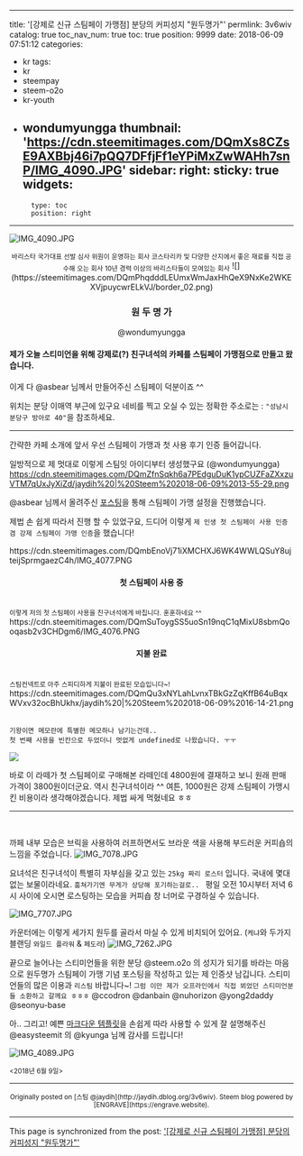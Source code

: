 
---
title: '[강제로 신규 스팀페이 가맹점] 분당의 커피성지 "원두명가"'
permlink: 3v6wiv
catalog: true
toc_nav_num: true
toc: true
position: 9999
date: 2018-06-09 07:51:12
categories:
- kr
tags:
- kr
- steempay
- steem-o2o
- kr-youth
- wondumyungga
thumbnail: 'https://cdn.steemitimages.com/DQmXs8CZsE9AXBbj46i7pQQ7DFfjFf1eYPiMxZwWAHh7snP/IMG_4090.JPG'
sidebar:
    right:
        sticky: true
widgets:
    -
        type: toc
        position: right
---


![IMG_4090.JPG](https://cdn.steemitimages.com/DQmXs8CZsE9AXBbj46i7pQQ7DFfjFf1eYPiMxZwWAHh7snP/IMG_4090.JPG)

<center>
<sub>바리스타 국가대표 선발 심사 위원이 운영하는 회사
코스타리카 및 다양한 산지에서 좋은 재료를 직접 공수해 오는 회사
10년 경력 이상의 바리스타들이 모여있는 회사</sub>
![](https://steemitimages.com/DQmPhqdddLEUmxWmJaxHhQeX9NxKe2WKEXVjpuycwrELkVJ/border_02.png)
<h3>원 두 명 가</h3>
@wondumyungga
</center>




#### 제가 오늘 스티미언을 위해 강제로(?) 친구녀석의 카페를 스팀페이 가맹점으로 만들고 왔습니다. ####
이게 다 @asbear 님께서 만들어주신 스팀페이 덕분이죠 ^^

위치는 분당 이매역 부근에 있구요
네비를 찍고 오실 수 있는 정확한 주소로는 : ``` "성남시 분당구 방아로 40" ```을 참조하세요.

---
간략한 카페 소개에 앞서 우선 스팀페이 가맹과 첫 사용 후기 인증 들어갑니다. 

일방적으로 제 멋대로 이렇게 스팀잇 아이디부터 생성했구요 (@wondumyungga)
https://cdn.steemitimages.com/DQmZfnSqkh6a7PEdguDuK1ypCUZFaZXxzuVTM7qUxJyXiZd/jaydih%20|%20Steem%202018-06-09%2013-55-29.png

@asbear 님께서 올려주신 [포스팅](https://steemit.com/kr/@asbear/5fgbrh-steempay)을 통해 스팀페이 가맹 설정을 진행했습니다.

제법 손 쉽게 따라서 진행 할 수 있었구요, 드디어 이렇게 ```제 인생 첫 스팀페이 사용 인증겸 강제 스팀페이 가맹 인증```을 했습니다!

<div class="pull-left">
https://cdn.steemitimages.com/DQmbEnoVj71iXMCHXJ6WK4WWLQSuY8ujteijSprmgaezC4h/IMG_4077.PNG
<center><h4>첫 스팀페이 사용 중</h4></center>
<br>
<sub>이렇게 저의 첫 스팀페이 사용을 친구녀석에게 바칩니다. 훈훈하네요 ^^</sub>
</div>

<div class="pull-right">
https://cdn.steemitimages.com/DQmSuToygSS5uoSn19nqC1qMixU8sbmQooqasb2v3CHDgm6/IMG_4076.PNG
<center><h4>지불 완료</h4></center>
<br>
<sub>스팀컨넥트로 아주 스피디하게 지불이 완료된 모습입니다~!</sub>
</div>
https://cdn.steemitimages.com/DQmQu3xNYLahLvnxTBkGzZqKffB64uBqxWVxv32ocBhUkhx/jaydih%20|%20Steem%202018-06-09%2016-14-21.png
<br>
<br>

```
기왕이면 메모란에 특별한 메모하나 남기는건데..
첫 번째 사용을 빈칸으로 두었더니 멋없게 undefined로 나왔습니다. ㅜㅜ
```

![](https://cdn.steemitimages.com/DQmS8PVYMPfZ9DR7Mqi9G6eBKva6xruVT36K6TyWUdCJ4Ej/IMG_4088.jpg)


바로 이 라떼가 첫 스팀페이로 구매해본 라떼인데 4800원에 결재하고 보니 원래 판매 가격이 3800원이더군요. 역시 친구녀석이라 ^^
여튼, 1000원은 강제 스팀페이 가맹시킨 비용이라 생각해야겠습니다. 제법 싸게 먹혔네요 ㅎㅎ
<br>

---

<br>

까페 내부 모습은 브릭을 사용하여 러프하면서도 브라운 색을 사용해 부드러운 커피숍의 느낌을 주었습니다.
![IMG_7078.JPG](https://cdn.steemitimages.com/DQmSTM5o1LWGR4t25fTDv5xCHCThRenT5ZqQdSFU2nTYXCd/IMG_7078.JPG)

요녀석은 친구녀석이 특별히 자부심을 갖고 있는 ```25kg 짜리 로스터``` 입니다. 국내에 몇대 없는 보물이라네요. ```훔쳐가기엔 무게가 상당해 포기하는걸로.. ```
평일 오전 10시부터 저녁 6시 사이에 오시면 로스팅하는 모습을 커피숍 창 너머로 구경하실 수 있습니다.

![IMG_7707.JPG](https://cdn.steemitimages.com/DQmZ77HuMrr94A41q6au61MiLL8GYpEXPrNkWFSCQ6dtL4Y/IMG_7707.JPG)

카운터에는 이렇게 세가지 원두를 골라서 마실 수 있게 비치되어 있어요.
(```케냐```와 두가지 블랜딩 ```와일드 플라워``` & ```페도라```)
![IMG_7262.JPG](https://cdn.steemitimages.com/DQmWMjXZJELTGb1kdSoQNJHP2g4qwXwxRdY3hritNqmGfUu/IMG_7262.JPG)

끝으로 늘어나는 스티미언들을 위한 분당 @steem.o2o 의 성지가 되기를 바라는 마음으로 원두명가 스팀페이 가맹 기념 포스팅을 작성하고 있는 제 인증샷 남깁니다.
스티미언들의 많은 이용과 ```리스팀``` 바랍니다~! 
```그럼 이만 제가 오프라인에서 직접 뵈었던 스티미언분들 소환하고 갈께요 ㅎㅎㅎ```
@ccodron @danbain @nuhorizon @yong2daddy @seonyu-base

아.. 그리고! 예쁜 [마크다운 템플릿](https://steemit.com/kr/@easysteemit/fvtfc)을 손쉽게 따라 사용할 수 있게 잘 설명해주신 @easysteemit 의 @kyunga 님께 감사를 드립니다!

![IMG_4089.JPG](https://cdn.steemitimages.com/DQmTudL9TQB9Zv6vDL4DTZDGfFd4vfumxwfZCg1q5sjowQQ/IMG_4089.JPG)
<div class=text-right><sub><2018년 6월 9일>&nbsp;&nbsp;</sub></div>

***
<center><sup>Originally posted on [스팀 @jaydih](http://jaydih.dblog.org/3v6wiv). Steem blog powered by [ENGRAVE](https://engrave.website).</sup></center>

- - -

This page is synchronized from the post: ['[강제로 신규 스팀페이 가맹점] 분당의 커피성지 "원두명가"'](https://steemit.com/@jaydih/3v6wiv)

